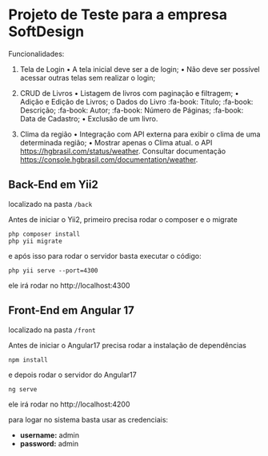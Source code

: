 # Projeto de Teste para a empresa SoftDesign

Funcionalidades:

1) Tela de Login
• A tela inicial deve ser a de login;
• Não deve ser possível acessar outras telas sem realizar o login;

2) CRUD de Livros
• Listagem de livros com paginação e filtragem;
• Adição e Edição de Livros;
o Dados do Livro
:fa-book: Título;
:fa-book: Descrição;
:fa-book: Autor;
:fa-book: Número de Páginas;
:fa-book: Data de Cadastro;
• Exclusão de um livro.

3) Clima da região
• Integração com API externa para exibir o clima de uma determinada região;
• Mostrar apenas o Clima atual.
o API https://hgbrasil.com/status/weather. Consultar documentação https://console.hgbrasil.com/documentation/weather.

## Back-End em Yii2

localizado na pasta `/back`

Antes de iniciar o Yii2, primeiro precisa rodar o composer e o migrate

    php composer install
	php yii migrate

e após isso para rodar o servidor basta executar o código:

    php yii serve --port=4300

ele irá rodar no http://localhost:4300

## Front-End em Angular 17

localizado na pasta `/front`

Antes de iniciar o Angular17 precisa rodar a instalação de dependências

    npm install

e depois rodar o servidor do Angular17

    ng serve

ele irá rodar no http://localhost:4200

para logar no sistema basta usar as credenciais:

- **username:** admin
- **password:** admin
